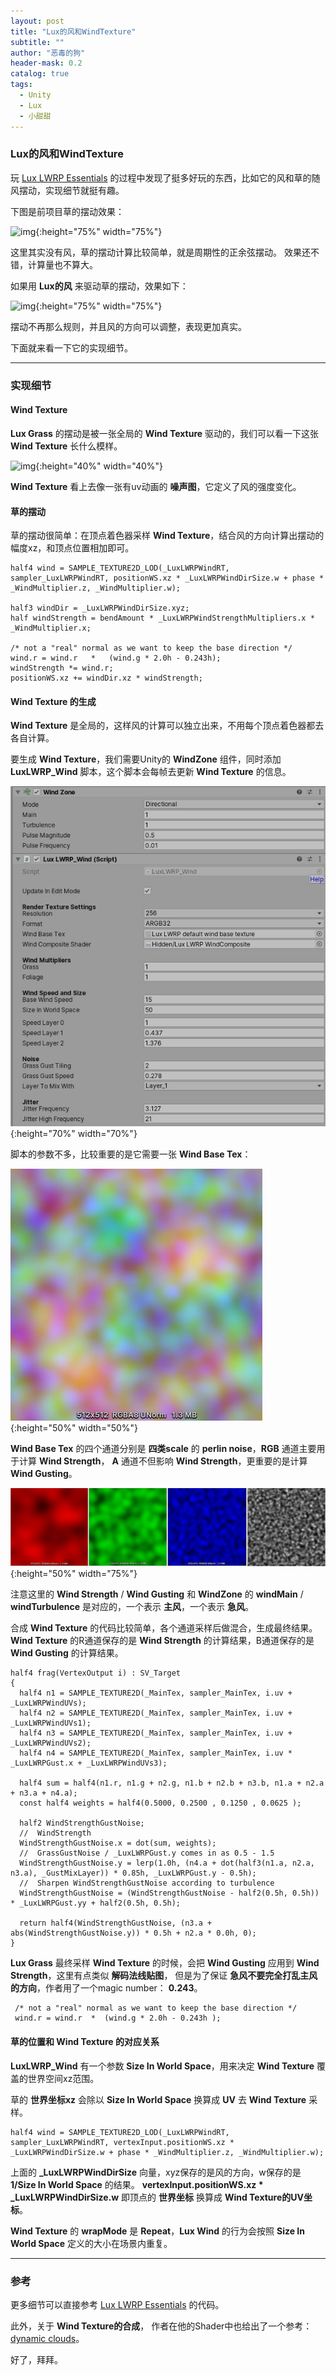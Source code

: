 ```yaml
---
layout: post
title: "Lux的风和WindTexture"
subtitle: ""
author: "恶毒的狗"
header-mask: 0.2
catalog: true
tags:
  - Unity
  - Lux
  - 小甜甜
---
```


### Lux的风和WindTexture

玩 [Lux LWRP Essentials](https://assetstore.unity.com/packages/vfx/shaders/lux-lwrp-essentials-150355?aid=1101l85Tr) 的过程中发现了挺多好玩的东西，比如它的风和草的随风摆动，实现细节就挺有趣。

下图是前项目草的摆动效果：

![img](/img/lux-wind/screenshot2.gif){:height="75%" width="75%"}

这里其实没有风，草的摆动计算比较简单，就是周期性的正余弦摆动。 效果还不错，计算量也不算大。

如果用 **Lux的风** 来驱动草的摆动，效果如下：

![img](/img/lux-wind/screenshot1.gif){:height="75%" width="75%"}

摆动不再那么规则，并且风的方向可以调整，表现更加真实。

下面就来看一下它的实现细节。

---

### 实现细节

#### Wind Texture

**Lux Grass** 的摆动是被一张全局的 **Wind Texture** 驱动的，我们可以看一下这张 **Wind Texture** 长什么模样。

![img](/img/lux-wind/screenshot3.gif){:height="40%" width="40%"}

**Wind Texture** 看上去像一张有uv动画的 **噪声图**，它定义了风的强度变化。 

#### 草的摆动

草的摆动很简单：在顶点着色器采样 **Wind Texture**，结合风的方向计算出摆动的幅度xz，和顶点位置相加即可。

```
half4 wind = SAMPLE_TEXTURE2D_LOD(_LuxLWRPWindRT, sampler_LuxLWRPWindRT, positionWS.xz * _LuxLWRPWindDirSize.w + phase * _WindMultiplier.z, _WindMultiplier.w);                

half3 windDir = _LuxLWRPWindDirSize.xyz;
half windStrength = bendAmount * _LuxLWRPWindStrengthMultipliers.x * _WindMultiplier.x;

/* not a "real" normal as we want to keep the base direction */
wind.r = wind.r   *   (wind.g * 2.0h - 0.243h);
windStrength *= wind.r;
positionWS.xz += windDir.xz * windStrength;
```

#### Wind Texture 的生成

**Wind Texture** 是全局的，这样风的计算可以独立出来，不用每个顶点着色器都去各自计算。

要生成 **Wind Texture**，我们需要Unity的 **WindZone** 组件，同时添加 **LuxLWRP_Wind** 脚本，这个脚本会每帧去更新 **Wind Texture** 的信息。

![img](/img/lux-wind/screenshot4.jpg){:height="70%" width="70%"}

脚本的参数不多，比较重要的是它需要一张 **Wind Base Tex**：

![img](/img/lux-wind/screenshot5.jpg){:height="50%" width="50%"}

**Wind Base Tex** 的四个通道分别是 **四类scale** 的 **perlin noise**，**RGB** 通道主要用于计算 **Wind Strength**， **A** 通道不但影响 **Wind Strength**，更重要的是计算 **Wind Gusting**。

![img](/img/lux-wind/screenshot6.jpg){:height="50%" width="75%"}

注意这里的 **Wind Strength** / **Wind Gusting** 和 **WindZone** 的 **windMain** / **windTurbulence** 是对应的，一个表示 **主风**，一个表示 **急风**。

合成 **Wind Texture** 的代码比较简单，各个通道采样后做混合，生成最终结果。 **Wind Texture** 的R通道保存的是 **Wind Strength** 的计算结果，B通道保存的是 **Wind Gusting** 的计算结果。

```
half4 frag(VertexOutput i) : SV_Target 
{
  half4 n1 = SAMPLE_TEXTURE2D(_MainTex, sampler_MainTex, i.uv + _LuxLWRPWindUVs);
  half4 n2 = SAMPLE_TEXTURE2D(_MainTex, sampler_MainTex, i.uv + _LuxLWRPWindUVs1);
  half4 n3 = SAMPLE_TEXTURE2D(_MainTex, sampler_MainTex, i.uv + _LuxLWRPWindUVs2); 
  half4 n4 = SAMPLE_TEXTURE2D(_MainTex, sampler_MainTex, i.uv * _LuxLWRPGust.x + _LuxLWRPWindUVs3);

  half4 sum = half4(n1.r, n1.g + n2.g, n1.b + n2.b + n3.b, n1.a + n2.a + n3.a + n4.a);
  const half4 weights = half4(0.5000, 0.2500 , 0.1250 , 0.0625 );
                
  half2 WindStrengthGustNoise;
  //  WindStrength
  WindStrengthGustNoise.x = dot(sum, weights);
  //  GrassGustNoise / _LuxLWRPGust.y comes in as 0.5 - 1.5                                 
  WindStrengthGustNoise.y = lerp(1.0h, (n4.a + dot(half3(n1.a, n2.a, n3.a), _GustMixLayer)) * 0.85h, _LuxLWRPGust.y - 0.5h);
  //  Sharpen WindStrengthGustNoise according to turbulence
  WindStrengthGustNoise = (WindStrengthGustNoise - half2(0.5h, 0.5h)) * _LuxLWRPGust.yy + half2(0.5h, 0.5h);

  return half4(WindStrengthGustNoise, (n3.a + abs(WindStrengthGustNoise.y)) * 0.5h + n2.a * 0.0h, 0);
}

```

**Lux Grass** 最终采样 **Wind Texture** 的时候，会把 **Wind Gusting** 应用到 **Wind Strength**，这里有点类似 **解码法线贴图**， 但是为了保证 **急风不要完全打乱主风的方向**，作者用了一个magic number： **0.243**。

```
 /* not a "real" normal as we want to keep the base direction */ 
 wind.r = wind.r  *  (wind.g * 2.0h - 0.243h );
```

#### 草的位置和 **Wind Texture** 的对应关系 

**LuxLWRP_Wind** 有一个参数 **Size In World Space**，用来决定 **Wind Texture** 覆盖的世界空间xz范围。 

草的 **世界坐标xz** 会除以 **Size In World Space** 换算成 **UV** 去 **Wind Texture** 采样。

```
half4 wind = SAMPLE_TEXTURE2D_LOD(_LuxLWRPWindRT, sampler_LuxLWRPWindRT, vertexInput.positionWS.xz * _LuxLWRPWindDirSize.w + phase * _WindMultiplier.z, _WindMultiplier.w);

```

上面的 **_LuxLWRPWindDirSize** 向量，xyz保存的是风的方向，w保存的是 **1/Size In World Space** 的结果。 **vertexInput.positionWS.xz * _LuxLWRPWindDirSize.w** 即顶点的 **世界坐标** 换算成 **Wind Texture的UV坐标**。

**Wind Texture** 的 **wrapMode** 是 **Repeat**，**Lux Wind** 的行为会按照 **Size In World Space** 定义的大小在场景内重复。

---


### 参考

更多细节可以直接参考 [Lux LWRP Essentials](https://assetstore.unity.com/packages/vfx/shaders/lux-lwrp-essentials-150355?aid=1101l85Tr) 的代码。

此外，关于 **Wind Texture的合成**， 作者在他的Shader中也给出了一个参考：[dynamic clouds](http://www.iquilezles.org/www/articles/dynclouds/dynclouds.htm)。

好了，拜拜。



